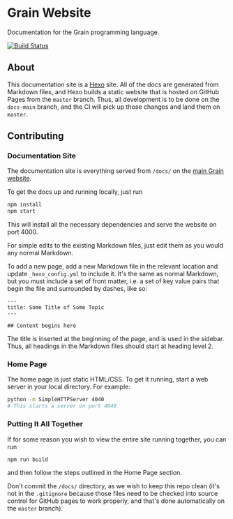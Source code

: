 # Grain Website

Documentation for the Grain programming language.

[![Build Status](https://travis-ci.org/grain-lang/grain-lang.github.io.svg?branch=docs-main)](https://travis-ci.org/grain-lang/grain-lang.github.io)

## About

This documentation site is a [Hexo](https://hexo.io/) site. All of the docs are generated from Markdown files, and Hexo builds a static website that is hosted on GitHub Pages from the `master` branch. Thus, all development is to be done on the `docs-main` branch, and the CI will pick up those changes and land them on `master`.

## Contributing

### Documentation Site

The documentation site is everything served from `/docs/` on the [main Grain website](https://grain-lang.org/).

To get the docs up and running locally, just run

```sh
npm install
npm start
```

This will install all the necessary dependencies and serve the website on port 4000.

For simple edits to the existing Markdown files, just edit them as you would any normal Markdown.

To add a new page, add a new Markdown file in the relevant location and update `_hexo_config.yml` to include it. It's the same as normal Markdown, but you must include a set of front matter, i.e. a set of key value pairs that begin the file and surrounded by dashes, like so:

```
---
title: Some Title of Some Topic
---

## Content begins here
```

The title is inserted at the beginning of the page, and is used in the sidebar. Thus, all headings in the Markdown files should start at heading level 2.

### Home Page

The home page is just static HTML/CSS. To get it running, start a web server in your local directory. For example:

```sh
python -m SimpleHTTPServer 4040
# This starts a server on port 4040
```

### Putting It All Together

If for some reason you wish to view the entire site running together, you can run

```sh
npm run build
```

and then follow the steps outlined in the Home Page section.

Don't commit the `/docs/` directory, as we wish to keep this repo clean (it's not in the `.gitignore` because those files need to be checked into source control for GitHub pages to work properly, and that's done automatically on the `master` branch).
